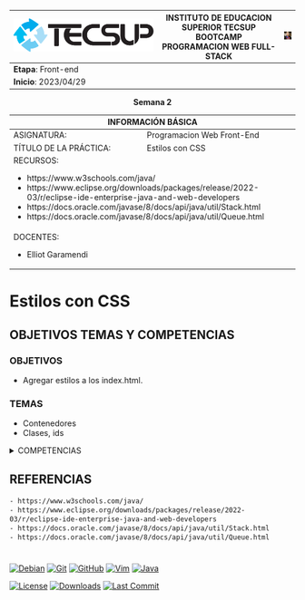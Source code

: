<div align="center">
<table>
    <theader>
        <tr>
            <td><img src="./img/logo-tecsup.svg" alt="EPIS" style="width:4rem%; height:auto"/></td>
            <th>
                <span style="font-weight:bold;">INSTITUTO DE EDUCACION SUPERIOR TECSUP</span><br />
                <span style="font-weight:bold;">BOOTCAMP</span><br />
                <span style="font-weight:bold;">PROGRAMACION WEB FULL-STACK</span><br/>
            </th>
            <td><img src="./img/foto-perfil.jpg" alt="Foto Perfil" style="width:2rem; height:auto"/></td>
        </tr>
    </theader>
    <tbody>
        <tr><td colspan="3"><span style="font-weight:bold;">Etapa</span>: Front-end</td></tr>
        <tr><td><span style="font-weight:bold;">Inicio</span>:  2023/04/29</td></tr>
    </tbody>
</table>
</div>

<div align="center">
<span style="font-weight:bold;">Semana 2</span><br />
</div>

<table>
<theader>
<tr><th colspan="6">INFORMACIÓN BÁSICA</th></tr>
</theader>
<tbody>
<tr><td>ASIGNATURA:</td><td colspan="5">Programacion Web Front-End</td></tr>
<tr><td>TÍTULO DE LA PRÁCTICA:</td><td colspan="5">Estilos con CSS</td></tr>
<tr>
</tr>
<tr>
</tr>
<tr><td colspan="6">RECURSOS:
    <ul>
        <li>https://www.w3schools.com/java/</li>
        <li>https://www.eclipse.org/downloads/packages/release/2022-03/r/eclipse-ide-enterprise-java-and-web-developers</li>
        <li>https://docs.oracle.com/javase/8/docs/api/java/util/Stack.html</li>
        <li>https://docs.oracle.com/javase/8/docs/api/java/util/Queue.html</li>
    </ul>
</td>
</<tr>
<tr><td colspan="6">DOCENTES:
<ul>
<li>Elliot Garamendi</li>
</ul>
</td>
<tr>
</tdbody>
</table>

# Estilos con CSS

## OBJETIVOS TEMAS Y COMPETENCIAS

### OBJETIVOS

- Agregar estilos a los index.html.

### TEMAS
- Contenedores
- Clases, ids

<details>
<summary>COMPETENCIAS</summary>

- Construye paginas web usando html como estructura general, y agrega estilos con css a las paginas.

</details>

## REFERENCIAS
    - https://www.w3schools.com/java/
    - https://www.eclipse.org/downloads/packages/release/2022-03/r/eclipse-ide-enterprise-java-and-web-developers
    - https://docs.oracle.com/javase/8/docs/api/java/util/Stack.html
    - https://docs.oracle.com/javase/8/docs/api/java/util/Queue.html
#

[license]: https://img.shields.io/github/license/rescobedoq/pw2?label=rescobedoq
[license-file]: https://github.com/rescobedoq/pw2/blob/main/LICENSE

[downloads]: https://img.shields.io/github/downloads/rescobedoq/pw2/total?label=Downloads
[releases]: https://github.com/rescobedoq/pw2/releases/

[last-commit]: https://img.shields.io/github/last-commit/rescobedoq/pw2?label=Last%20Commit

[Debian]: https://img.shields.io/badge/Debian-D70A53?style=for-the-badge&logo=debian&logoColor=white
[debian-site]: https://www.debian.org/index.es.html

[Git]: https://img.shields.io/badge/git-%23F05033.svg?style=for-the-badge&logo=git&logoColor=white
[git-site]: https://git-scm.com/

[GitHub]: https://img.shields.io/badge/github-%23121011.svg?style=for-the-badge&logo=github&logoColor=white
[github-site]: https://github.com/

[Vim]: https://img.shields.io/badge/VIM-%2311AB00.svg?style=for-the-badge&logo=vim&logoColor=white
[vim-site]: https://www.vim.org/

[Java]: https://img.shields.io/badge/java-%23ED8B00.svg?style=for-the-badge&logo=java&logoColor=white
[java-site]: https://docs.oracle.com/javase/tutorial/


[![Debian][Debian]][debian-site]
[![Git][Git]][git-site]
[![GitHub][GitHub]][github-site]
[![Vim][Vim]][vim-site]
[![Java][Java]][java-site]

[![License][license]][license-file]
[![Downloads][downloads]][releases]
[![Last Commit][last-commit]][releases]